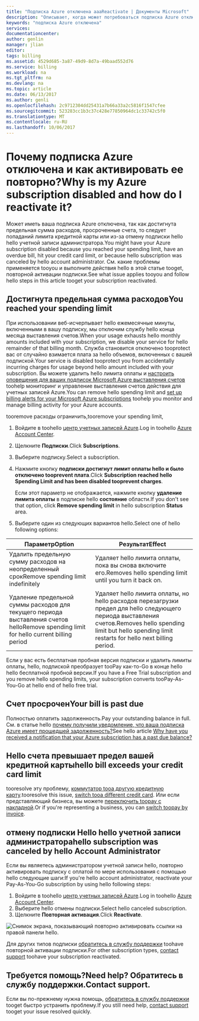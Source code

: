 ```yaml
---
title: "Подписка Azure отключена aaaReactivate | Документы Microsoft"
description: "Описывает, когда может потребоваться подписка Azure отключена и каким образом tooreactivate его."
keywords: "подписка Azure отключена"
services: 
documentationcenter: 
author: genlin
manager: jlian
editor: 
tags: billing
ms.assetid: 4529d685-3a87-49d9-8d7a-49baad552d76
ms.service: billing
ms.workload: na
ms.tgt_pltfrm: na
ms.devlang: na
ms.topic: article
ms.date: 06/13/2017
ms.author: genli
ms.openlocfilehash: 2c9712304dd25431a7b66a33a2c5816f1547cfee
ms.sourcegitcommit: 523283cc1b3c37c428e77850964dc1c33742c5f0
ms.translationtype: MT
ms.contentlocale: ru-RU
ms.lasthandoff: 10/06/2017
---
```

# <a name="why-is-my-azure-subscription-disabled-and-how-do-i-reactivate-it"></a><span data-ttu-id="298af-104">Почему подписка Azure отключена и как активировать ее повторно?</span><span class="sxs-lookup"><span data-stu-id="298af-104">Why is my Azure subscription disabled and how do I reactivate it?</span></span>
<span data-ttu-id="298af-105">Может иметь ваша подписка Azure отключена, так как достигнута предельная сумма расходов, просроченные счета, то следует попаданий лимита кредитной карты или из-за отмену подписки hello hello учетной записи администратора.</span><span class="sxs-lookup"><span data-stu-id="298af-105">You might have your Azure subscription disabled because you reached your spending limit, have an overdue bill, hit your credit card limit, or because hello subscription was canceled by hello account administrator.</span></span> <span data-ttu-id="298af-106">См. какие проблемы применяется tooyou и выполните действия hello в этой статье tooget, повторной активации подписки.</span><span class="sxs-lookup"><span data-stu-id="298af-106">See what issue applies tooyou and follow hello steps in this article tooget your subscription reactivated.</span></span>

## <a name="you-reached-your-spending-limit"></a><span data-ttu-id="298af-107">Достигнута предельная сумма расходов</span><span class="sxs-lookup"><span data-stu-id="298af-107">You reached your spending limit</span></span>
<span data-ttu-id="298af-108">При использовании веб-исчерпывает hello ежемесячные минуты, включенными в вашу подписку, мы отключим службу hello конца месяца выставления счетов.</span><span class="sxs-lookup"><span data-stu-id="298af-108">When your usage exhausts hello monthly amounts included with your subscription, we disable your service for hello remainder of that billing month.</span></span> <span data-ttu-id="298af-109">Служба становится отключено tooprotect вас от случайно взимается плата за hello объемов, включенных с вашей подпиской.</span><span class="sxs-lookup"><span data-stu-id="298af-109">Your service is disabled tooprotect you from accidentally incurring charges for usage beyond hello amount included with your subscription.</span></span> <span data-ttu-id="298af-110">Вы можете удалить hello лимита оплаты и [настроить оповещения для ваших подписок Microsoft Azure выставления счетов](billing-set-up-alerts.md) toohelp мониторинг и управление выставления счетов действия для учетных записей Azure.</span><span class="sxs-lookup"><span data-stu-id="298af-110">You can remove hello spending limit and [set up billing alerts for your Microsoft Azure subscriptions](billing-set-up-alerts.md) toohelp you monitor and manage billing activity for your Azure accounts.</span></span>

<span data-ttu-id="298af-111">tooremove расходы ограничить,</span><span class="sxs-lookup"><span data-stu-id="298af-111">tooremove your spending limit,</span></span>

1. <span data-ttu-id="298af-112">Войдите в toohello [центр учетных записей Azure](https://account.windowsazure.com/Home/Index).</span><span class="sxs-lookup"><span data-stu-id="298af-112">Log in toohello [Azure Account Center](https://account.windowsazure.com/Home/Index).</span></span>
2. <span data-ttu-id="298af-113">Щелкните **Подписки**.</span><span class="sxs-lookup"><span data-stu-id="298af-113">Click **Subscriptions**.</span></span>
3. <span data-ttu-id="298af-114">Выберите подписку.</span><span class="sxs-lookup"><span data-stu-id="298af-114">Select a subscription.</span></span>
4. <span data-ttu-id="298af-115">Нажмите кнопку **подписки достигнут лимит оплаты hello и было отключено tooprevent плата**.</span><span class="sxs-lookup"><span data-stu-id="298af-115">Click **Subscription reached hello Spending Limit and has been disabled tooprevent charges**.</span></span>

    <span data-ttu-id="298af-116">Если этот параметр не отображается, нажмите кнопку **удаление лимита оплаты** в подписке hello **состояние** области.</span><span class="sxs-lookup"><span data-stu-id="298af-116">If you don't see that option, click **Remove spending limit** in hello subscription **Status** area.</span></span>
5. <span data-ttu-id="298af-117">Выберите один из следующих вариантов hello.</span><span class="sxs-lookup"><span data-stu-id="298af-117">Select one of hello following options:</span></span>

| <span data-ttu-id="298af-118">Параметр</span><span class="sxs-lookup"><span data-stu-id="298af-118">Option</span></span> | <span data-ttu-id="298af-119">Результат</span><span class="sxs-lookup"><span data-stu-id="298af-119">Effect</span></span> |
| --- | --- |
| <span data-ttu-id="298af-120">Удалить предельную сумму расходов на неопределенный срок</span><span class="sxs-lookup"><span data-stu-id="298af-120">Remove spending limit indefinitely</span></span> |<span data-ttu-id="298af-121">Удаляет hello лимита оплаты, пока вы снова включите его.</span><span class="sxs-lookup"><span data-stu-id="298af-121">Removes hello spending limit until you turn it back on.</span></span> |
| <span data-ttu-id="298af-122">Удаление предельной суммы расходов для текущего периода выставления счетов hello</span><span class="sxs-lookup"><span data-stu-id="298af-122">Remove spending limit for hello current billing period</span></span> |<span data-ttu-id="298af-123">Удаляет hello лимита оплаты, но hello расходов перезагрузки предел для hello следующего периода выставления счетов.</span><span class="sxs-lookup"><span data-stu-id="298af-123">Removes hello spending limit but hello spending limit restarts for hello next billing period.</span></span> |

<span data-ttu-id="298af-124">Если у вас есть бесплатная пробная версия подписки и удалить лимиты оплаты, hello, подпиской преобразует tooPay как-то-Go в конце hello hello бесплатной пробной версии.</span><span class="sxs-lookup"><span data-stu-id="298af-124">If you have a Free Trial subscription and you remove hello spending limits, your subscription converts tooPay-As-You-Go at hello end of hello free trial.</span></span>

## <a name="your-bill-is-past-due"></a><span data-ttu-id="298af-125">Счет просрочен</span><span class="sxs-lookup"><span data-stu-id="298af-125">Your bill is past due</span></span>
<span data-ttu-id="298af-126">Полностью оплатить задолженность.</span><span class="sxs-lookup"><span data-stu-id="298af-126">Pay your outstanding balance in full.</span></span> <span data-ttu-id="298af-127">См. в статье hello [почему получили уведомление, что ваша подписка Azure имеет прошедшей задолженность?](billing-azure-subscription-past-due-balance.md#how-to-resolve-the-issue)</span><span class="sxs-lookup"><span data-stu-id="298af-127">See hello article [Why have you received a notification that your Azure subscription has a past due balance?](billing-azure-subscription-past-due-balance.md#how-to-resolve-the-issue)</span></span>

## <a name="hello-bill-exceeds-your-credit-card-limit"></a><span data-ttu-id="298af-128">Hello счета превышает предел вашей кредитной карты</span><span class="sxs-lookup"><span data-stu-id="298af-128">hello bill exceeds your credit card limit</span></span>
<span data-ttu-id="298af-129">tooresolve эту проблему, [коммутатор tooa другую кредитную карту](billing-how-to-change-credit-card.md).</span><span class="sxs-lookup"><span data-stu-id="298af-129">tooresolve this issue, [switch tooa different credit card](billing-how-to-change-credit-card.md).</span></span> <span data-ttu-id="298af-130">Или если представляющий бизнеса, вы можете [переключить toopay с накладной](https://azure.microsoft.com/pricing/invoicing/).</span><span class="sxs-lookup"><span data-stu-id="298af-130">Or if you're representing a business, you can [switch toopay by invoice](https://azure.microsoft.com/pricing/invoicing/).</span></span>

## <a name="hello-subscription-was-canceled-by-hello-account-administrator"></a><span data-ttu-id="298af-131">отмену подписки Hello hello учетной записи администратора</span><span class="sxs-lookup"><span data-stu-id="298af-131">hello subscription was canceled by hello Account Administrator</span></span>
<span data-ttu-id="298af-132">Если вы являетесь администратором учетной записи hello, повторно активировать подписку с оплатой по мере использования с помощью hello следующие шаги:</span><span class="sxs-lookup"><span data-stu-id="298af-132">If you're hello account administrator, reactivate your Pay-As-You-Go subscription by using hello following steps:</span></span>

1. <span data-ttu-id="298af-133">Войдите в toohello [центр учетных записей Azure](https://account.windowsazure.com/Home/Index).</span><span class="sxs-lookup"><span data-stu-id="298af-133">Log in toohello [Azure Account Center](https://account.windowsazure.com/Home/Index).</span></span>
2. <span data-ttu-id="298af-134">Выберите hello отмены подписки.</span><span class="sxs-lookup"><span data-stu-id="298af-134">Select hello canceled subscription.</span></span>
3. <span data-ttu-id="298af-135">Щелкните **Повторная активация**.</span><span class="sxs-lookup"><span data-stu-id="298af-135">Click **Reactivate**.</span></span>

![Снимок экрана, показывающий повторно активировать ссылки на правой панели hello.](./media/billing-how-to-cancel-azure-subscription/reactivate-sub.png)

<span data-ttu-id="298af-137">Для других типов подписки [обратитесь в службу поддержки](https://portal.azure.com/?#blade/Microsoft_Azure_Support/HelpAndSupportBlade) toohave повторной активации подписки.</span><span class="sxs-lookup"><span data-stu-id="298af-137">For other subscription types, [contact support](https://portal.azure.com/?#blade/Microsoft_Azure_Support/HelpAndSupportBlade) toohave your subscription reactivated.</span></span>

## <a name="need-help-contact-support"></a><span data-ttu-id="298af-138">Требуется помощь?</span><span class="sxs-lookup"><span data-stu-id="298af-138">Need help?</span></span> <span data-ttu-id="298af-139">Обратитесь в службу поддержки.</span><span class="sxs-lookup"><span data-stu-id="298af-139">Contact support.</span></span>
<span data-ttu-id="298af-140">Если вы по-прежнему нужна помощь, [обратитесь в службу поддержки](https://portal.azure.com/?#blade/Microsoft_Azure_Support/HelpAndSupportBlade) tooget быстро устранить проблему.</span><span class="sxs-lookup"><span data-stu-id="298af-140">If you still need help, [contact support](https://portal.azure.com/?#blade/Microsoft_Azure_Support/HelpAndSupportBlade) tooget your issue resolved quickly.</span></span>
